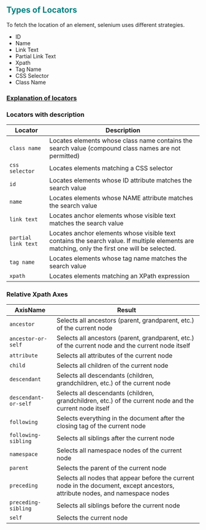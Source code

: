 
## <span style="color:teal;">**Types of Locators**
To fetch the location of an element, selenium uses different strategies. 

   * ID
   * Name
   * Link Text
   * Partial Link Text
   * Xpath
   * Tag Name
   * CSS Selector
   * Class Name


### [Explanation of locators](https://www.selenium.dev/documentation/webdriver/elements/locators/)

### **Locators with description**

| Locator             | Description                                                                                                             |
|---------------------|-------------------------------------------------------------------------------------------------------------------------|
| `class name`        | Locates elements whose class name contains the search value (compound class names are not permitted)                   |
| `css selector`      | Locates elements matching a CSS selector                                                                                |
| `id`                | Locates elements whose ID attribute matches the search value                                                           |
| `name`              | Locates elements whose NAME attribute matches the search value                                                         |
| `link text`         | Locates anchor elements whose visible text matches the search value                                                     |
| `partial link text` | Locates anchor elements whose visible text contains the search value. If multiple elements are matching, only the first one will be selected. |
| `tag name`          | Locates elements whose tag name matches the search value                                                                |
| `xpath`             | Locates elements matching an XPath expression     |


### **Relative Xpath Axes**

| AxisName                | Result                                                                                                 |
|-------------------------|--------------------------------------------------------------------------------------------------------|
| `ancestor`              | Selects all ancestors (parent, grandparent, etc.) of the current node                                 |
| `ancestor-or-self`      | Selects all ancestors (parent, grandparent, etc.) of the current node and the current node itself      |
| `attribute`             | Selects all attributes of the current node                                                              |
| `child`                 | Selects all children of the current node                                                                |
| `descendant`            | Selects all descendants (children, grandchildren, etc.) of the current node                            |
| `descendant-or-self`    | Selects all descendants (children, grandchildren, etc.) of the current node and the current node itself|
| `following`             | Selects everything in the document after the closing tag of the current node                           |
| `following-sibling`     | Selects all siblings after the current node                                                            |
| `namespace`             | Selects all namespace nodes of the current node                                                        |
| `parent`                | Selects the parent of the current node                                                                 |
| `preceding`             | Selects all nodes that appear before the current node in the document, except ancestors, attribute nodes, and namespace nodes |
| `preceding-sibling`     | Selects all siblings before the current node                                                           |
| `self`                  | Selects the current node           |

